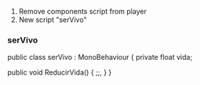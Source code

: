 1. Remove components script from player
2. New script "serVivo"
### serVivo
public class serVivo : MonoBehaviour
{
private float vida;

public void ReducirVida()
{
;;,
}
}
